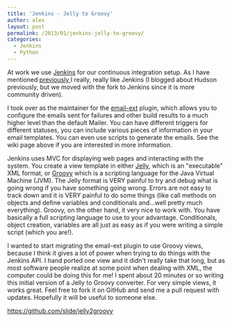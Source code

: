 ```yaml
---
title: 'Jenkins - Jelly to Groovy'
author: alex
layout: post
permalink: /2013/01/jenkins-jelly-to-groovy/
categories:
  - Jenkins
  - Python
---
```

At work we use [Jenkins][1] for our continuous integration setup. As I have mentioned [previously ][2]I really, really like Jenkins (I blogged about Hudson previously, but we moved with the fork to Jenkins since it is more community driven).

I took over as the maintainer for the [email-ext][3] plugin, which allows you to configure the emails sent for failures and other build results to a much higher level than the default Mailer. You can have different triggers for different statuses, you can include various pieces of information in your email templates. You can even use scripts to generate the emails. See the wiki page above if you are interested in more information.

Jenkins uses MVC for displaying web pages and interacting with the system. You create a view template in either [Jelly][4], which is an "executable" XML format, or [Groovy][5] which is a scripting language for the Java Virtual Machine (JVM). The Jelly format is VERY painful to try and debug what is going wrong if you have something going wrong. Errors are not easy to track down and it is VERY painful to do some things (like call methods on objects and define variables and conditionals and...well pretty much everything). Groovy, on the other hand, it very nice to work with. You have basically a full scripting language to use to your advantage. Conditionals, object creation, variables are all just as easy as if you were writing a simple script (which you are!).

I wanted to start migrating the email-ext plugin to use Groovy views, because I think it gives a lot of power when trying to do things with the Jenkins API. I hand ported one view and it didn't really take that long, but as most software people realize at some point when dealing with XML, the computer could be doing this for me! I spent about 20 minutes or so writing this initial version of a Jelly to Groovy converter. For very simple views, it works great. Feel free to fork it on GitHub and send me a pull request with updates. Hopefully it will be useful to someone else.

<https://github.com/slide/jelly2groovy>



 [1]: http://jenkins-ci.org "Jenkins Continuous Integration "
 [2]: http://earl-of-code.com/2010/07/hudson/
 [3]: https://wiki.jenkins-ci.org/display/JENKINS/Email-ext+plugin
 [4]: http://commons.apache.org/jelly/
 [5]: http://groovy.codehaus.org/